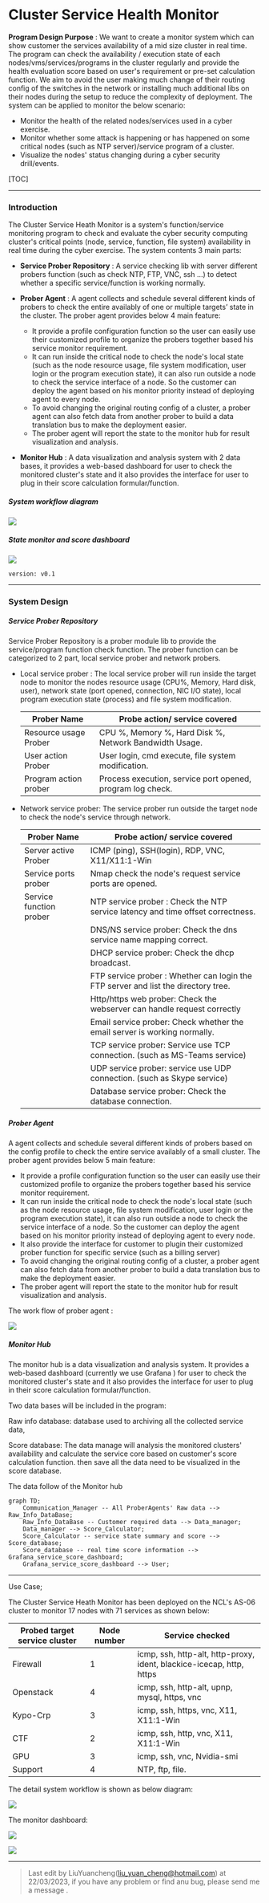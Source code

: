 # Cluster Service Health Monitor

**Program Design Purpose** : We want to create a monitor system which can show customer the services availability of a mid size cluster in real time. The program can check the availability / execution state of each nodes/vms/services/programs in the cluster regularly and provide the health evaluation score based on user's requirement or pre-set calculation function. We aim to avoid the user making much change of their routing config of the switches in the network or installing much additional libs on their nodes during the setup to reduce the complexity of deployment. The system can be applied to monitor the below scenario:

- Monitor the health of the related nodes/services used in a cyber exercise. 
- Monitor whether some attack is happening or has happened on some critical nodes (such as NTP server)/service program of a cluster. 
- Visualize the nodes' status changing during a cyber security drill/events. 

  

[TOC]

------

### Introduction

The Cluster Service Heath Monitor is a system's function/service monitoring program to check and evaluate the cyber security computing cluster's critical points (node, service, function, file system) availability in real time during the cyber exercise. The system contents 3 main parts: 

- **Service Prober Repository** : A service checking lib with server different probers function (such as check NTP, FTP, VNC, ssh ...) to detect whether a specific service/function is working normally.

- **Prober Agent** :  A agent collects and schedule several different kinds of probers to check the entire availably of one or multiple targets’ state in the cluster. The prober agent provides below 4 main feature: 

  - It provide a profile configuration function so the user can easily use their customized profile to organize the probers together based his service monitor requirement.  
  - It can run inside the critical node to check the node's local state (such as the node resource usage, file system modification, user login or the program execution state), it can also run outside a node to check the service interface of a node. So the customer can deploy the agent based on his monitor priority instead of deploying agent to every node. 
  - To avoid changing the original routing config of a cluster, a prober agent can also fetch data from another prober to build a data translation bus to make the deployment easier.
  - The prober agent will report the state to the monitor hub for result visualization and analysis. 

- **Monitor Hub** :  A data visualization and analysis system with 2 data bases, it provides a web-based dashboard for user to check the monitored cluster's state and it also provides the interface for user to plug in their score calculation formular/function. 

  

##### System workflow diagram

![](doc/img/workflow.png)



##### State monitor and score dashboard

![](doc/img/dashboard_00.png)



`version: v0.1` 



------

### System Design



##### Service Prober Repository

Service Prober Repository is a prober module lib to provide the service/program function check function. The prober function can be categorized to 2 part, local service prober and network probers.

- Local service prober : The local service prober will run inside the target node to monitor the nodes resource usage (CPU%, Memory, Hard disk, user), network state (port opened, connection, NIC I/O state), local program execution state (process) and file system modification.  

  | Prober Name           | Probe action/ service covered                               |
  | --------------------- | ----------------------------------------------------------- |
  | Resource usage Prober | CPU %, Memory %, Hard Disk %, Network Bandwidth Usage.      |
  | User action Prober    | User login, cmd execute, file system modification.          |
  | Program action prober | Process execution, service port opened, program  log check. |

- Network service prober: The service prober run outside the target node to check the node's service through network. 

  | Prober Name             | Probe action/ service covered                                |
  | ----------------------- | ------------------------------------------------------------ |
  | Server active Prober    | ICMP (ping), SSH(login), RDP, VNC, X11/X11:1-Win             |
  | Service ports prober    | Nmap check the node's request service ports are opened.      |
  | Service function prober | NTP service prober : Check the NTP service latency and time offset correctness. |
  |                         | DNS/NS service prober: Check the dns service name mapping correct. |
  |                         | DHCP service prober: Check the dhcp broadcast.               |
  |                         | FTP service prober : Whether can login the FTP server and list the directory tree. |
  |                         | Http/https web prober: Check the webserver can handle request correctly |
  |                         | Email service prober: Check whether the email server is working normally. |
  |                         | TCP service prober: Service use TCP connection. (such as MS-Teams service) |
  |                         | UDP service prober: service use UDP connection. (such as Skype service) |
  |                         | Database service prober: Check the database connection.      |

  

##### Prober Agent

A agent collects and schedule several different kinds of probers based on the config profile to check the entire service availably of a small cluster.  The prober agent provides below 5 main feature: 

- It provide a profile configuration function so the user can easily use their customized profile to organize the probers together based his service monitor requirement.  
- It can run inside the critical node to check the node's local state (such as the node resource usage, file system modification, user login or the program execution state), it can also run outside a node to check the service interface of a node. So the customer can deploy the agent based on his monitor priority instead of deploying agent to every node. 
- It also provide the interface for customer to plugin their customized prober function for specific service (such as a billing server)
- To avoid changing the original routing config of a cluster, a prober agent can also fetch data from another prober to build a data translation bus to make the deployment easier.
- The prober agent will report the state to the monitor hub for result visualization and analysis. 

The work flow of prober agent : 

![](doc/img/probeAgent.png)



##### Monitor Hub 

The monitor hub is a data visualization and analysis system. It provides a web-based dashboard (currently we use Grafana ) for user to check the monitored cluster's state and it also provides the interface for user to plug in their score calculation formular/function.  

Two data bases will be included  in the program: 

Raw info database: database used to archiving all the collected service data, 

Score database: The data manage will analysis the monitored clusters' availability and calculate the service core based on customer's score calculation function. then save all the data need to be visualized in the score database.  



The data follow of the Monitor hub

```mermaid
graph TD;
	Communication_Manager -- All ProberAgents' Raw data --> Raw_Info_DataBase;
	Raw_Info_DataBase -- Customer required data --> Data_manager;
	Data_manager --> Score_Calculator;
	Score_Calculator -- service state summary and score --> Score_database;
	Score_database -- real time score information --> Grafana_service_score_dashboard;
	Grafana_service_score_dashboard --> User;
```



------

Use Case;

The Cluster Service Heath Monitor has been deployed on the NCL's AS-06 cluster to monitor 17 nodes with 71 services as shown below: 

| Probed target service cluster | Node number | Service checked                                              |
| ----------------------------- | ----------- | ------------------------------------------------------------ |
| Firewall                      | 1           | icmp, ssh, http-alt, http-proxy, ident, blackice-icecap, http, https |
| Openstack                     | 4           | icmp, ssh, http-alt, upnp, mysql, https, vnc                 |
| Kypo-Crp                      | 3           | icmp, ssh, https, vnc, X11, X11:1-Win                        |
| CTF                           | 2           | icmp, ssh, http, vnc, X11, X11:1-Win                         |
| GPU                           | 3           | icmp, ssh, vnc, Nvidia-smi                                   |
| Support                       | 4           | NTP, ftp, file.                                              |

The detail system workflow is shown as below diagram: 

![](doc/img/useCase_00.png)

The monitor dashboard: 

![](doc/img/useCase_01.png)

![](doc/img/useCase_02.png)







------

> Last edit by LiuYuancheng(liu_yuan_cheng@hotmail.com) at 22/03/2023, if you have any problem or find anu bug, please send me a message .

